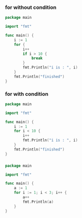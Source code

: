 ### for without condition

```go
package main

import "fmt"

func main() {
	i := 1
	for {
		i++
		if i > 10 {
			break
		}
		fmt.Println("i is : ", i)
	}
	fmt.Println("finished")
}

```

### for with condition

```go
package main

import "fmt"

func main() {
	i := 1
	for i < 10 {
		i++
		fmt.Println("i is : ", i)
	}
	fmt.Println("finished")
}

```

### 
```go
package main

import "fmt"

func main() {
	a := 1
	for i := 1; i < 3; i++ {
		a++
		fmt.Println(a)
	}
}

```
